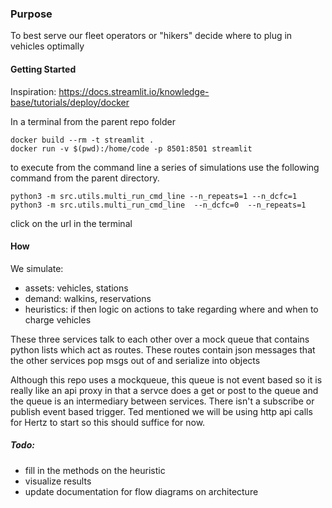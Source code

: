 ### Purpose

To best serve our fleet operators or "hikers" decide where to plug in vehicles optimally


#### Getting Started

Inspiration: https://docs.streamlit.io/knowledge-base/tutorials/deploy/docker

In a terminal from the parent repo folder
```
docker build --rm -t streamlit .
docker run -v $(pwd):/home/code -p 8501:8501 streamlit 
```

to execute from the command line a series of simulations use the following command
from the parent directory.
```
python3 -m src.utils.multi_run_cmd_line --n_repeats=1 --n_dcfc=1
python3 -m src.utils.multi_run_cmd_line  --n_dcfc=0  --n_repeats=1
```

click on the url in the terminal


#### How

We simulate:
- assets: vehicles, stations
- demand: walkins, reservations
- heuristics: if then logic on actions to take regarding where and when to charge vehicles

These three services talk to each other over a mock queue that contains python lists which act as routes.
These routes contain json messages that the other services pop msgs out of and serialize into objects

Although this repo uses a mockqueue, this queue is not event based so it is really like an api proxy
in that a servce does a get or post to the queue and the queue is an intermediary between services.
There isn't a subscribe or publish event based trigger. Ted mentioned we will be using http api calls
for Hertz to start so this should suffice for now.

##### Todo:
- fill in the methods on the heuristic 
- visualize results
- update documentation for flow diagrams on architecture
